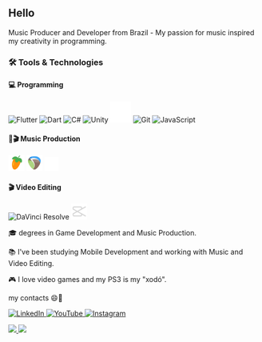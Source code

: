 ## Hello
Music Producer and Developer from Brazil - My passion for music inspired my creativity in programming.

### 🛠 Tools & Technologies

#### 💻 Programming
<p>
  <img src="https://cdn.jsdelivr.net/gh/devicons/devicon/icons/flutter/flutter-original.svg" height="32" alt="Flutter" title="Flutter" />
  <img src="https://cdn.jsdelivr.net/gh/devicons/devicon/icons/dart/dart-original.svg" height="32" alt="Dart" title="Dart" />
  <img src="https://cdn.jsdelivr.net/gh/devicons/devicon/icons/csharp/csharp-original.svg" height="32" alt="C#" title="C#" />
  <img src="https://cdn.jsdelivr.net/gh/devicons/devicon/icons/unity/unity-original.svg" height="32" alt="Unity" title="Unity" />
 <img src ="https://github.com/Wave-9B/Wave-9B/blob/main/assets/fmod.svg" height="42" alt="FMOD" title="FMOD"/>
  <img src="https://cdn.jsdelivr.net/gh/devicons/devicon/icons/git/git-original.svg" height="32" alt="Git" title="Git" />
  <img src="https://cdn.jsdelivr.net/gh/devicons/devicon/icons/javascript/javascript-original.svg" height="32" alt="JavaScript" title="JavaScript" />
</p>

#### 🎵🎬 Music Production
<p>
  <img src= "https://github.com/Wave-9B/Wave-9B/blob/main/assets/fl_studio.svg" height="32" alt="FL Studio" title="FL Studio" />
  <img src="https://github.com/Wave-9B/Wave-9B/blob/main/assets/reaper.svg" height="32" alt="Reaper" title="Reaper" />
  <img src="https://github.com/Wave-9B/Wave-9B/blob/main/assets/pro_tools.svg" height="28" alt="Pro Tools" title="Pro Tools" />
</p>

#### 🎬 Video Editing
<p>
  <img src="https://cdn.simpleicons.org/davinciresolve/00baff" height="32" alt="DaVinci Resolve" title="DaVinci Resolve" />
  <img src="https://github.com/Wave-9B/Wave-9B/blob/main/assets/capcut.svg" height=32  alt="CapCut" title="CapCut"/>
</p>

<p>🎓 degrees in Game Development and Music Production.</p>
<p>📚 I've been studying Mobile Development and working with Music and Video Editing.</p>
<p>🎮 I love video games and my PS3 is my "xodó".</p>

<p>my contacts 😄🤙</p>
<a href="https://www.linkedin.com/in/eduardo-brenga/"">
  <img alt="LinkedIn" src="https://cdn.jsdelivr.net/gh/devicons/devicon/icons/linkedin/linkedin-original.svg" height="40"/>
</a>

<a href="https://youtube.com/@wave9b">
  <img alt="YouTube" src="https://www.svgrepo.com/show/13671/youtube.svg" height="40" />
</a>

<a href="https://instagram.com/wave9b">
  <img alt="Instagram" src="https://www.svgrepo.com/show/303211/instagram-circle-logo.svg" height="40" />
</a>

<p>
<div>
<a href="https://github.com/Wave-9B">
<img loading="lazy" height="180em" src="https://github-readme-stats.vercel.app/api/top-langs/?username=Wave-9B&layout=compact&langs_count=7&theme=dracula"/>
<img loading="lazy" height="180em" src="https://github-readme-stats.vercel.app/api?username=Wave-9B&show_icons=true&theme=dracula&include_all_commits=true&count_private=true"/>
</div></p>
